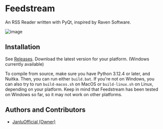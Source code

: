 
# Feedstream

An RSS Reader written with PyQt, inspired by Raven Software.

![image](https://github.com/user-attachments/assets/48a1859b-0a79-464f-b3b0-9861ad1ca8d3)

## Installation
See [Releases](https://github.com/JanluOfficial/Feedstream/releases/tag/release). Download the latest version for your platform. (Windows currently available)

To compile from source, make sure you have Python 3.12.4 or later, and Nuitka. Then, you can run either `build.bat`. If you're not on Windows, you can also try to run `build-macos.sh` on MacOS or `build-linux.sh` on Linux, depending on your platform. Keep in mind that Feedstream has been tested on Windows so far, so it may not work on other platforms.

## Authors and Contributors

- [JanluOfficial (Owner)](https://github.com/JanluOfficial)

